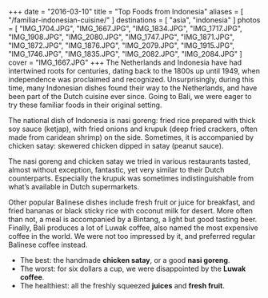 +++
date    = "2016-03-10"
title   = "Top Foods from Indonesia"
aliases = [ "/familiar-indonesian-cuisine/" ]
destinations = [ "asia", "indonesia" ]
photos  = [
  "IMG_1704.JPG", "IMG_1667.JPG", "IMG_1834.JPG", "IMG_1717.JPG", "IMG_1908.JPG",
  "IMG_2080.JPG", "IMG_1747.JPG", "IMG_1871.JPG", "IMG_1872.JPG", "IMG_1876.JPG",
  "IMG_2079.JPG", "IMG_1915.JPG", "IMG_1746.JPG", "IMG_1835.JPG", "IMG_2082.JPG",
  "IMG_2084.JPG"
]
cover = "IMG_1667.JPG"
+++
The Netherlands and Indonesia have had intertwined roots for centuries, dating back to the 1800s up until 1949, when independence was proclaimed and recognized. Unsurprisingly, during this time, many Indonesian dishes found their way to the Netherlands, and have been part of the Dutch cuisine ever since. Going to Bali, we were eager to try these familiar foods in their original setting.

<!--more-->
The national dish of Indonesia is nasi goreng: fried rice prepared with thick soy sauce (ketjap), with fried onions and krupuk (deep fried crackers, often made from caridean shrimp) on the side. Sometimes, it is accompanied by chicken satay: skewered chicken dipped in satay (peanut sauce).

The nasi goreng and chicken satay we tried in various restaurants tasted, almost without exception, fantastic, yet very similar to their Dutch counterparts. Especially the krupuk was sometimes indistinguishable from what’s available in Dutch supermarkets.

Other popular Balinese dishes include fresh fruit or juice for breakfast, and fried bananas or black sticky rice with coconut milk for desert. More often than not, a meal is accompanied by a Bintang, a light but good tasting beer. Finally, Bali produces a lot of Luwak coffee, also named the most expensive coffee in the world. We were not too impressed by it, and preferred regular Balinese coffee instead.

* The best: the handmade **chicken satay**, or a good **nasi goreng**.
* The worst: for six dollars a cup, we were disappointed by the **Luwak coffee**.
* The healthiest: all the freshly squeezed **juices** and **fresh fruit**.